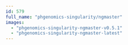 ```yaml
---
id: 579
full_name: "phgenomics-singularity/ngmaster"
images: 
  - "phgenomics-singularity-ngmaster-v0.5.1"
  - "phgenomics-singularity-ngmaster-latest"
---
```

